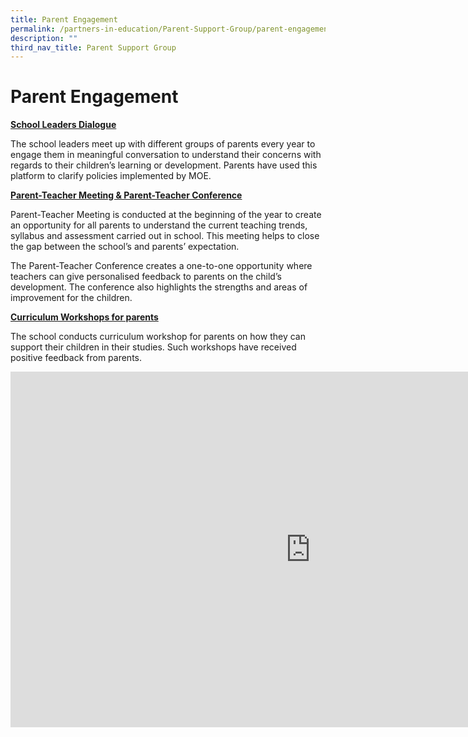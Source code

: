 ```yaml
---
title: Parent Engagement
permalink: /partners-in-education/Parent-Support-Group/parent-engagement/
description: ""
third_nav_title: Parent Support Group
---
```

# Parent Engagement
<b><u>School Leaders Dialogue</u></b>

The school leaders meet up with different groups of parents every year to engage them in meaningful conversation to understand their concerns with regards to their children’s learning or development. Parents have used this platform to clarify policies implemented by MOE.

<b><u>Parent-Teacher Meeting &amp; Parent-Teacher Conference</u></b>

Parent-Teacher Meeting is conducted at the beginning of the year to create an opportunity for all parents to understand the current teaching trends, syllabus and assessment carried out in school. This meeting helps to close the gap between the school’s and parents’ expectation.

The Parent-Teacher Conference creates a one-to-one opportunity where teachers can give personalised feedback to parents on the child’s development. The conference also highlights the strengths and areas of improvement for the children.

<b><u>Curriculum Workshops for parents</u></b>

The school conducts curriculum workshop for parents on how they can support their children in their studies. Such workshops have received positive feedback from parents.


<iframe allowfullscreen="true" height="569" width="960" frameborder="0" src="https://docs.google.com/presentation/d/e/2PACX-1vQ0Fyd7KU6mcjeYDpIcLLy0N0_mbfnIYayVciHfYzCH83LMwVGlNzI6K2EqWcilypr_Zct21znlIsnh/embed?start=true&amp;loop=true&amp;delayms=5000"></iframe>
